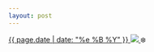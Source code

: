 ```yaml
---
layout: post
---
```


<p>
  <a href="/462">
    <time>{{ page.date | date: "%e %B %Y" }}</time>
    <img src="{{ site.assets_url }}/462.jpg">
  </a>
  ❄️
</p>
